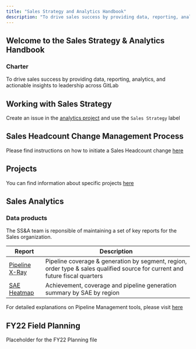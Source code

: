 ```yaml
---
title: "Sales Strategy and Analytics Handbook"
description: "To drive sales success by providing data, reporting, analytics, and actionable insights to leadership across GitLab"
---
```


## Welcome to the Sales Strategy & Analytics Handbook

### Charter

To drive sales success by providing data, reporting, analytics, and actionable insights to leadership across GitLab

## Working with Sales Strategy

Create an issue in the [analytics project](https://gitlab.com/gitlab-com/sales-team/field-operations/analytics/issues) and use the `Sales Strategy` label

## Sales Headcount Change Management Process

Please find instructions on how to initiate a Sales Headcount change [here](/handbook/sales/field-operations/sales-strategy/sales-headcount)

## Projects

You can find information about specific projects [here](/handbook/sales/field-operations/sales-strategy/projects)

## Sales Analytics

### Data products

The SS&A team is reponsible of maintaining a set of key reports for the Sales organization.

| Report | Description |
| ----- | ----- |
| [Pipeline X-Ray](/handbook/sales/field-operations/sales-strategy/analytics/pipeline-x-ray) | Pipeline coverage & generation by segment, region, order type & sales qualified source for current and future fiscal quarters |
| [SAE Heatmap](/handbook/sales/field-operations/sales-strategy/analytics/sal-heatmap) | Achievement, coverage and pipeline generation summary by SAE by region |

For detailed explanations on Pipeline Management tools, please visit [here](/handbook/sales/field-operations/sales-strategy/analytics/pipeline-management-tools)

## FY22 Field Planning

Placeholder for the FY22 Planning file
